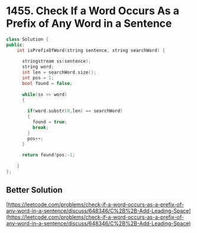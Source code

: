 # 1455. Check If a Word Occurs As a Prefix of Any Word in a Sentence

```cpp
class Solution {
public:
    int isPrefixOfWord(string sentence, string searchWord) {
      
      stringstream ss(sentence);
      string word;
      int len = searchWord.size();
      int pos = 1;
      bool found = false;
        
      while(ss >> word)
      {
        
        if(word.substr(0,len) == searchWord)
        {
          found = true;
          break;
        }
        pos++;
      }
      
      return found?pos:-1;
        
    }
};
```

## Better Solution

[https://leetcode.com/problems/check-if-a-word-occurs-as-a-prefix-of-any-word-in-a-sentence/discuss/648346/C%2B%2B-Add-Leading-Space](https://leetcode.com/problems/check-if-a-word-occurs-as-a-prefix-of-any-word-in-a-sentence/discuss/648346/C%2B%2B-Add-Leading-Space)


